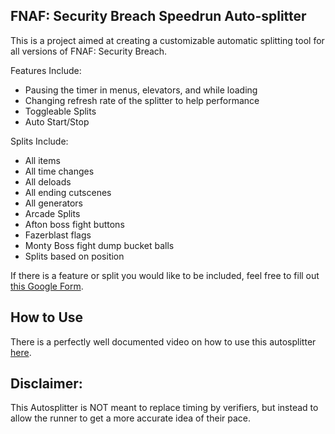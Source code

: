 ## FNAF: Security Breach Speedrun Auto-splitter

This is a project aimed at creating a customizable automatic splitting tool for all versions of FNAF: Security Breach.

Features Include:
- Pausing the timer in menus, elevators, and while loading
- Changing refresh rate of the splitter to help performance
- Toggleable Splits
- Auto Start/Stop

Splits Include:
- All items
- All time changes
- All deloads
- All ending cutscenes
- All generators
- Arcade Splits
- Afton boss fight buttons
- Fazerblast flags
- Monty Boss fight dump bucket balls
- Splits based on position

If there is a feature or split you would like to be included, feel free to fill out [this Google Form](https://forms.gle/jxidK6RFToEXzUDe7).

## How to Use

There is a perfectly well documented video on how to use this autosplitter [here](https://youtu.be/UkRkU2WcJDc).

## Disclaimer:
This Autosplitter is NOT meant to replace timing by verifiers, but instead to allow the runner to get a more accurate idea of their pace.
